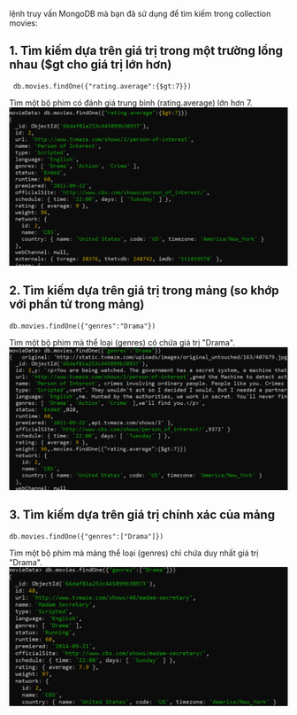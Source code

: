 lệnh truy vấn MongoDB mà bạn đã sử dụng để tìm kiếm trong collection movies:

## 1. Tìm kiếm dựa trên giá trị trong một trường lồng nhau ($gt cho giá trị lớn hơn)

```
 db.movies.findOne({"rating.average":{$gt:7}})
```

Tìm một bộ phim có đánh giá trung bình (rating.average) lớn hơn 7.
![alt text](/images/examples/image-15.png)

## 2. Tìm kiếm dựa trên giá trị trong mảng (so khớp với phần tử trong mảng)

```
db.movies.findOne({"genres":"Drama"})
```

Tìm một bộ phim mà thể loại (genres) có chứa giá trị "Drama".
![alt text](/images/examples/image-16.png)

## 3. Tìm kiếm dựa trên giá trị chính xác của mảng

```
db.movies.findOne({"genres":["Drama"]})
```

Tìm một bộ phim mà mảng thể loại (genres) chỉ chứa duy nhất giá trị "Drama".
![alt text](/images/examples/image-17.png)
